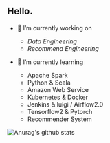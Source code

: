 ## Hello.

- 🔭 I’m currently working on 
  - *Data Engineering*
  - *Recommend Engineering*

- 🌱 I’m currently learning
  - Apache Spark
  - Python & Scala
  - Amazon Web Service
  - Kubernetes & Docker
  - Jenkins & luigi / Airflow2.0
  - Tensorflow2 & Pytorch
  - Recommender System

![Anurag's github stats](https://github-readme-stats.vercel.app/api?username=ivoryRabbit&count_private=true&show_icons=true&theme=radical)


<!--
**ivoryRabbit/ivoryRabbit** is a ✨ _special_ ✨ repository because its `README.md` (this file) appears on your GitHub profile.

Here are some ideas to get you started:

- 🔭 I’m currently working on ...
- 🌱 I’m currently learning ...
- 👯 I’m looking to collaborate on ...
- 🤔 I’m looking for help with ...
- 💬 Ask me about ...
- 📫 How to reach me: ...
- 😄 Pronouns: ...
- ⚡ Fun fact: ...
-->
